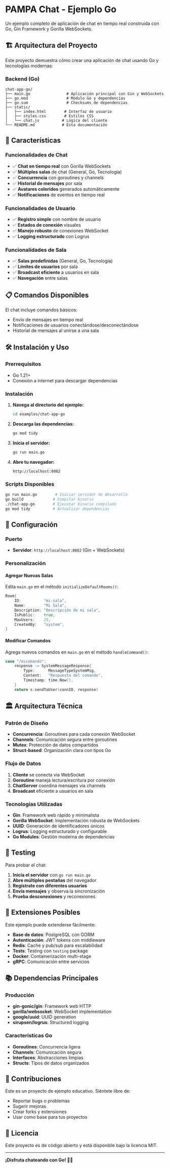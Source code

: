 # PAMPA Chat - Ejemplo Go

Un ejemplo completo de aplicación de chat en tiempo real construida con Go, Gin Framework y Gorilla WebSockets.

## 🏗️ Arquitectura del Proyecto

Este proyecto demuestra cómo crear una aplicación de chat usando Go y tecnologías modernas:

### Backend (Go)

```
chat-app-go/
├── main.go                # Aplicación principal con Gin y WebSockets
├── go.mod                 # Módulo Go y dependencias
├── go.sum                 # Checksums de dependencias
├── static/
│   ├── index.html        # Interfaz de usuario
│   ├── styles.css        # Estilos CSS
│   └── chat.js          # Lógica del cliente
└── README.md            # Esta documentación
```

## 🚀 Características

### Funcionalidades de Chat

- ✅ **Chat en tiempo real** con Gorilla WebSockets
- ✅ **Múltiples salas** de chat (General, Go, Tecnología)
- ✅ **Concurrencia** con goroutines y channels
- ✅ **Historial de mensajes** por sala
- ✅ **Avatares coloridos** generados automáticamente
- ✅ **Notificaciones** de eventos en tiempo real

### Funcionalidades de Usuario

- ✅ **Registro simple** con nombre de usuario
- ✅ **Estados de conexión** visuales
- ✅ **Manejo robusto** de conexiones WebSocket
- ✅ **Logging estructurado** con Logrus

### Funcionalidades de Sala

- ✅ **Salas predefinidas** (General, Go, Tecnología)
- ✅ **Límites de usuarios** por sala
- ✅ **Broadcast eficiente** a usuarios en sala
- ✅ **Navegación** entre salas

## 📋 Comandos Disponibles

El chat incluye comandos básicos:

- Envío de mensajes en tiempo real
- Notificaciones de usuarios conectándose/desconectándose
- Historial de mensajes al unirse a una sala

## 🛠️ Instalación y Uso

### Prerrequisitos

- Go 1.21+
- Conexión a internet para descargar dependencias

### Instalación

1. **Navega al directorio del ejemplo:**

    ```bash
    cd examples/chat-app-go
    ```

2. **Descarga las dependencias:**

    ```bash
    go mod tidy
    ```

3. **Inicia el servidor:**

    ```bash
    go run main.go
    ```

4. **Abre tu navegador:**
    ```
    http://localhost:8082
    ```

### Scripts Disponibles

```bash
go run main.go        # Iniciar servidor de desarrollo
go build             # Compilar binario
./chat-app-go        # Ejecutar binario compilado
go mod tidy          # Actualizar dependencias
```

## 🔧 Configuración

### Puerto

- **Servidor**: `http://localhost:8082` (Gin + WebSockets)

### Personalización

#### Agregar Nuevas Salas

Edita `main.go` en el método `initializeDefaultRooms()`:

```go
Room{
    ID:          "mi-sala",
    Name:        "Mi Sala",
    Description: "Descripción de mi sala",
    IsPublic:    true,
    MaxUsers:    25,
    CreatedBy:   "system",
}
```

#### Modificar Comandos

Agrega nuevos comandos en `main.go` en el método `handleCommand()`:

```go
case "/micomando":
    response := SystemMessageResponse{
        Type:      MessageTypeSystemMsg,
        Content:   "Respuesta del comando",
        Timestamp: time.Now(),
    }
    return s.sendToUser(connID, response)
```

## 🏛️ Arquitectura Técnica

### Patrón de Diseño

- **Concurrencia**: Goroutines para cada conexión WebSocket
- **Channels**: Comunicación segura entre goroutines
- **Mutex**: Protección de datos compartidos
- **Struct-based**: Organización clara con tipos Go

### Flujo de Datos

1. **Cliente** se conecta via WebSocket
2. **Goroutine** maneja lectura/escritura por conexión
3. **ChatServer** coordina mensajes via channels
4. **Broadcast** eficiente a usuarios en sala

### Tecnologías Utilizadas

- **Gin**: Framework web rápido y minimalista
- **Gorilla WebSocket**: Implementación robusta de WebSockets
- **UUID**: Generación de identificadores únicos
- **Logrus**: Logging estructurado y configurable
- **Go Modules**: Gestión moderna de dependencias

## 🧪 Testing

Para probar el chat:

1. **Inicia el servidor** con `go run main.go`
2. **Abre múltiples pestañas** del navegador
3. **Regístrate con diferentes usuarios**
4. **Envía mensajes** y observa la sincronización
5. **Prueba desconexiones** y reconexiones

## 🔄 Extensiones Posibles

Este ejemplo puede extenderse fácilmente:

- **Base de datos**: PostgreSQL con GORM
- **Autenticación**: JWT tokens con middleware
- **Redis**: Cache y pub/sub para escalabilidad
- **Tests**: Testing con `testing` package
- **Docker**: Containerización multi-stage
- **gRPC**: Comunicación entre servicios

## 📚 Dependencias Principales

### Producción

- **gin-gonic/gin**: Framework web HTTP
- **gorilla/websocket**: WebSocket implementation
- **google/uuid**: UUID generation
- **sirupsen/logrus**: Structured logging

### Características Go

- **Goroutines**: Concurrencia ligera
- **Channels**: Comunicación segura
- **Interfaces**: Abstracciones limpias
- **Structs**: Tipos de datos organizados

## 🤝 Contribuciones

Este es un proyecto de ejemplo educativo. Siéntete libre de:

- Reportar bugs o problemas
- Sugerir mejoras
- Crear forks y extensiones
- Usar como base para tus proyectos

## 📄 Licencia

Este proyecto es de código abierto y está disponible bajo la licencia MIT.

---

**¡Disfruta chateando con Go! 🐹💬**
